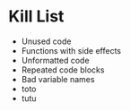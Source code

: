 Kill List
=========
* Unused code
* Functions with side effects
* Unformatted code
* Repeated code blocks
* Bad variable names
* toto
* tutu